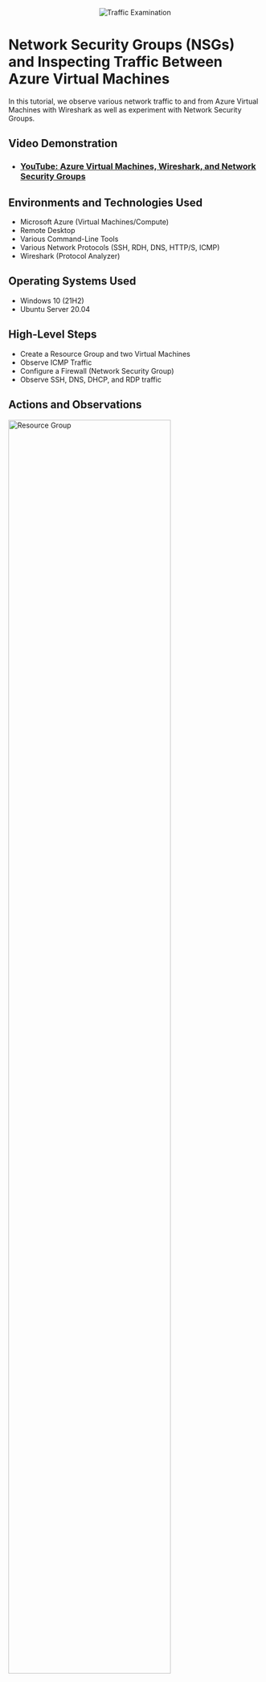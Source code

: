 <p align="center">
<img src="https://i.imgur.com/Ua7udoS.png" alt="Traffic Examination"/>
</p>

<h1>Network Security Groups (NSGs) and Inspecting Traffic Between Azure Virtual Machines</h1>
In this tutorial, we observe various network traffic to and from Azure Virtual Machines with Wireshark as well as experiment with Network Security Groups. <br />


<h2>Video Demonstration</h2>

- ### [YouTube: Azure Virtual Machines, Wireshark, and Network Security Groups](https://www.youtube.com)

<h2>Environments and Technologies Used</h2>

- Microsoft Azure (Virtual Machines/Compute)
- Remote Desktop
- Various Command-Line Tools
- Various Network Protocols (SSH, RDH, DNS, HTTP/S, ICMP)
- Wireshark (Protocol Analyzer)

<h2>Operating Systems Used </h2>

- Windows 10 (21H2)
- Ubuntu Server 20.04

<h2>High-Level Steps</h2>

- Create a Resource Group and two Virtual Machines
- Observe ICMP Traffic
- Configure a Firewall (Network Security Group)
- Observe SSH, DNS, DHCP, and RDP traffic 

<h2>Actions and Observations</h2>

<p>
<img src="https://i.imgur.com/jJAVRlY.jpeg" height="80%" width="80%" alt="Resource Group"/>
  <img src="https://i.imgur.com/ZQWyRUm.jpeg" height="80%" width="80%" alt="Virtual Machines"/>
</p>
<p>
First step in this process is to create a Resource Group. This going to help monitor and maintain the two Virtual Machines we are going to create as well. When creating this, make sure to place it in the region where your located. Once this is finsihed, we will the start on the VMs. Head over to your home screen and click on create VM, we need a windows and a linux VM. While the first VM is creating it will also generate a new virtual network/subnet. When the second VM is created, we will put that one on the previous vnet/subnet mask that was generated. Lets make sure to place both VMs on the same resource group and in the same region. Authenicate your username/password for both and write them down so you don't forget.  
</p>

<p>
  <img src="https://i.imgur.com/mu2o8Za.png" height="45%" width="45%" alt="Remote Desktop"/>  <img src="https://i.imgur.com/PHi6H7M.jpeg" height="45%" width="45%" alt="Remote Desktop"/>
</p>
<p>
  Now its time to get into the remote desktop. go to your start menu and pull it up. once there you will go the windows virtaul machine and get the public ip address. which you can find by going to windows vm and it will pull up certain things such as the public ip address, private address, and settings etc; Take that public ip address and put it in the remote destop, it will ask you for the username/password you created for the windows vm.
</p>
<br />

<p>
<img src="https://i.imgur.com/bVDOA4e.jpeg" height="35%" width="35%" alt="ICMP filtered"/>  <img src="https://i.imgur.com/83m9GwC.jpeg" height="45%" width="45%" alt="ICMP filtered"/>
<img src="https://i.imgur.com/8xWSvVD.jpeg" height="80%" width="80%" alt="Linux Private Address"/> 
</p>
<p>
 Inside of the windows vm we will pull up wirehsark. wireshark will help us open a packet capture as well as filter for icmp traffic between both vms. Next we are going to get the private address from the linux vm and ping it in powershell and see how the traffic is on wireshark.  Once the you ping the private address, you will be able to see the reply and request between the two vms as well as where its coming from. The traffic is between a windows 10 machine and linux machine.
</p>
<br />

<p>
<img src="https://i.imgur.com/DgFkG1n.jpeg" height="40%" width="40%" alt="Nonstop Ping"/>
</p>
<p>
  Here we are intiiating a nonstop ping, observing the ping continously as it goes down the page. To make this happen we enter ping 10.0.0.0 -t in the powershell. 
</p>
<p>
  <img src="https://i.imgur.com/gLuHcWN.jpeg" height="80%" width="80%" alt="Inbound rule"/>
</p>
<p>
  In the picture above we are going to deny the traffic for icmp by going to the network security group and change the rule to deny. For the port, source, and destination theres no specific one so we will put any. When this is finish, in powershell the ping will look different in the command line and the traffic will look different in wireshark.   
</p>
   <img src="https://i.imgur.com/Nf4olHq.jpeg" height="50%" width="50%" alt="Inbound rule"/> <img src="https://i.imgur.com/9vxLTkO.jpeg" height="60%" width="60%" alt="Inbound rule"/> 
<p>
  Observing the ping and the traffic , you can see the request timed out on the command line in powershell since the inbound rule was denied. In wireshark you'll notice that between both VMs private address theres only a request. Because we changed the rule, there won't be a reply and request with the traffic. Denying any traffic for the ICMP protocol.  
</p>
<p>
  
</p>
<p>
Lorem ipsum dolor sit amet, consectetur adipiscing elit, sed do eiusmod tempor incididunt ut labore et dolore magna aliqua. Ut enim ad minim veniam, quis nostrud exercitation ullamco laboris nisi ut aliquip ex ea commodo consequat. Duis aute irure dolor in reprehenderit in voluptate velit esse cillum dolore eu fugiat nulla pariatur.
</p>
<br />
